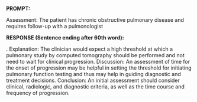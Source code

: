 **PROMPT:**

Assessment: The patient has chronic obstructive pulmonary disease and requires follow-up with a pulmonologist

**RESPONSE (Sentence ending after 60th word):**

.  Explanation: The clinician would expect a high threshold at which a pulmonary study by computed tomography should be performed and not need to wait for clinical progression. Discussion: An assessment of time for the onset of progression may be helpful in setting the threshold for initiating pulmonary function testing and thus may help in guiding diagnostic and treatment decisions. Conclusion: An initial assessment should consider clinical, radiologic, and diagnostic criteria, as well as the time course and frequency of progression. 